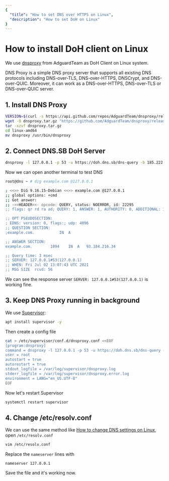 ```yaml
---
{
  "title": "How to set DNS over HTTPS on Linux",
  "description": "How to set DoH on Linux"
}
---
```


# How to install DoH client on Linux

We use [dnsproxy](https://github.com/AdguardTeam/dnsproxy) from AdguardTeam as DoH Client on Linux system.

DNS Proxy is a simple DNS proxy server that supports all existing DNS protocols including DNS-over-TLS, DNS-over-HTTPS, DNSCrypt, and DNS-over-QUIC. Moreover, it can work as a DNS-over-HTTPS, DNS-over-TLS or DNS-over-QUIC server.

## 1. Install DNS Proxy

```bash
VERSION=$(curl -s https://api.github.com/repos/AdguardTeam/dnsproxy/releases/latest | grep tag_name | cut -d '"' -f 4) && echo "Latest AdguardTeam dnsproxy version is $VERSION"
wget -O dnsproxy.tar.gz "https://github.com/AdguardTeam/dnsproxy/releases/download/${VERSION}/dnsproxy-linux-amd64-${VERSION}.tar.gz"
tar -xzvf dnsproxy.tar.gz
cd linux-amd64
mv dnsproxy /usr/bin/dnsproxy
```

## 2. Connect DNS.SB DoH Server

```bash
dnsproxy -l 127.0.0.1 -p 53 -u https://doh.dns.sb/dns-query -b 185.222.222.222:53
```

Now we can open another terminal to test DNS

```bash
root@dns ~ # dig example.com @127.0.0.1

; <<>> DiG 9.16.15-Debian <<>> example.com @127.0.0.1
;; global options: +cmd
;; Got answer:
;; ->>HEADER<<- opcode: QUERY, status: NOERROR, id: 22295
;; flags: qr rd ra ad; QUERY: 1, ANSWER: 1, AUTHORITY: 0, ADDITIONAL: 1

;; OPT PSEUDOSECTION:
; EDNS: version: 0, flags:; udp: 4096
;; QUESTION SECTION:
;example.com.			IN	A

;; ANSWER SECTION:
example.com.		1094	IN	A	93.184.216.34

;; Query time: 3 msec
;; SERVER: 127.0.0.1#53(127.0.0.1)
;; WHEN: Fri Jul 02 13:07:43 UTC 2021
;; MSG SIZE  rcvd: 56
```

We can see the response server  `SERVER: 127.0.0.1#53(127.0.0.1)` is working fine.

## 3. Keep DNS Proxy running in background

We use [Supervisor](https://github.com/Supervisor/supervisor):

```bash
apt install supervisor -y
```

Then create a config file

```bash
cat > /etc/supervisor/conf.d/dnsproxy.conf <<EOF
[program:dnsproxy]
command = dnsproxy -l 127.0.0.1 -p 53 -u https://doh.dns.sb/dns-query -b 185.222.222.222:53
user = root
autostart = true
autorestart = true
stdout_logfile = /var/log/supervisor/dnsproxy.log
stderr_logfile = /var/log/supervisor/dnsproxy.error.log
environment = LANG="en_US.UTF-8"
EOF
```

Now let's restart Supervisor

```bash
systemctl restart supervisor
```

## 4. Change /etc/resolv.conf

We can use the same method like [How to change DNS settings on Linux](/guide/linux/), open `/etc/resolv.conf`

```bash
vim /etc/resolv.conf
```

Replace the `nameserver` lines with

```
nameserver 127.0.0.1
```

Save the file and it's working now.